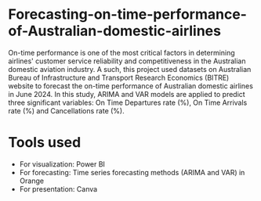 # Forecasting-on-time-performance-of-Australian-domestic-airlines
 On-time performance is one of the most critical factors in determining airlines' customer service
 reliability and competitiveness in the Australian domestic aviation industry. A such, this project used
 datasets on Australian Bureau of Infrastructure and Transport Research Economics (BITRE) website
 to forecast the on-time performance of Australian domestic airlines in June 2024. In this study, ARIMA
 and VAR models are applied to predict three significant variables: On Time Departures rate (%), On
 Time Arrivals rate (%) and Cancellations rate (%).
# Tools used
- For visualization: Power BI
- For forecasting: Time series forecasting methods (ARIMA and VAR) in Orange
- For presentation: Canva
